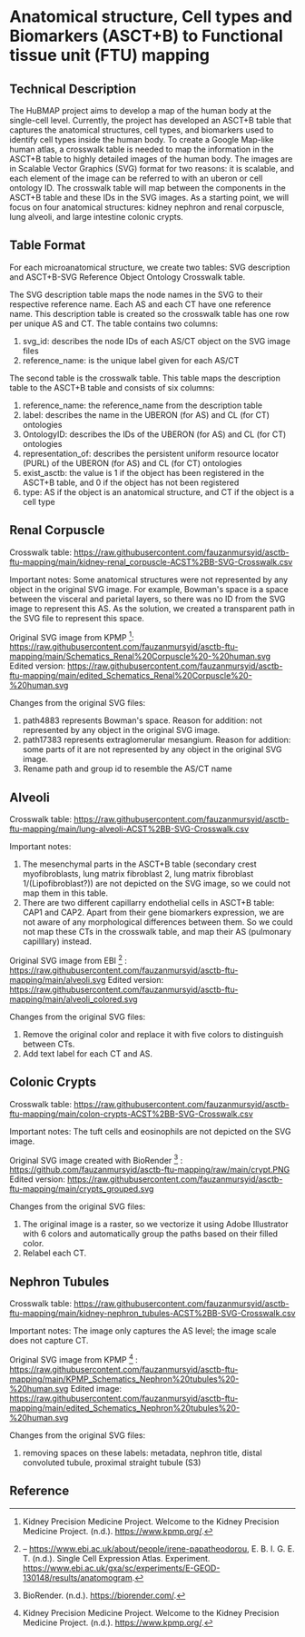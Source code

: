 # Anatomical structure, Cell types and Biomarkers (ASCT+B) to Functional tissue unit (FTU) mapping

## Technical Description

The HuBMAP project aims to develop a map of the human body at the single-cell level. Currently, the project has developed an ASCT+B table that captures the anatomical structures, cell types, and biomarkers used to identify cell types inside the human body. To create a Google Map-like human atlas, a crosswalk table is needed to map the information in the ASCT+B table to highly detailed images of the human body. The images are in Scalable Vector Graphics (SVG) format for two reasons: it is scalable, and each element of the image can be referred to with an uberon or cell ontology ID. The crosswalk table will map between the components in the ASCT+B table and these IDs in the SVG images. As a starting point, we will focus on four anatomical structures: kidney nephron and renal corpuscle, lung alveoli, and large intestine colonic crypts. 

## Table Format

For each microanatomical structure, we create two tables: SVG description and ASCT+B-SVG Reference Object Ontology Crosswalk table.

The SVG description table maps the node names in the SVG to their respective reference name. Each AS and each CT have one reference name. This description table is created so the crosswalk table has one row per unique AS and CT. The table contains two columns:
1. svg_id: describes the node IDs of each AS/CT object on the SVG image files
2. reference_name: is the unique label given for each AS/CT

The second table is the crosswalk table. This table maps the description table to the ASCT+B table and consists of six columns:
1. reference_name: the reference_name from the description table
2. label: describes the name in the UBERON (for AS) and CL (for CT) ontologies
3. OntologyID: describes the IDs of the UBERON (for AS) and CL (for CT) ontologies
4. representation_of: describes the persistent uniform resource locator (PURL) of the UBERON (for AS) and CL (for CT) ontologies
5. exist_asctb: the value is 1 if the object has been registered in the ASCT+B table, and 0 if the object has not been registered
6. type: AS if the object is an anatomical structure, and CT if the object is a cell type

## Renal Corpuscle

Crosswalk table: https://raw.githubusercontent.com/fauzanmursyid/asctb-ftu-mapping/main/kidney-renal_corpuscle-ACST%2BB-SVG-Crosswalk.csv

Important notes:
Some anatomical structures were not represented by any object in the original SVG image. For example, Bowman's space is a space between the visceral and parietal layers, so there was no ID from the SVG image to represent this AS. As the solution, we created a transparent path in the SVG file to represent this space. 

Original SVG image from KPMP [^1]: https://raw.githubusercontent.com/fauzanmursyid/asctb-ftu-mapping/main/Schematics_Renal%20Corpuscle%20-%20human.svg
Edited version: https://raw.githubusercontent.com/fauzanmursyid/asctb-ftu-mapping/main/edited_Schematics_Renal%20Corpuscle%20-%20human.svg

Changes from the original SVG files:
1. path4883 represents Bowman's space. Reason for addition: not represented by any object in the original SVG image.
2. path17383 represents extraglomerular mesangium. Reason for addition: some parts of it are not represented by any object in the original SVG image.
3. Rename path and group id to resemble the AS/CT name

## Alveoli

Crosswalk table: https://raw.githubusercontent.com/fauzanmursyid/asctb-ftu-mapping/main/lung-alveoli-ACST%2BB-SVG-Crosswalk.csv

Important notes:
1. The mesenchymal parts in the ASCT+B table (secondary crest myofibroblasts, lung matrix fibroblast 2, lung matrix fibroblast 1/(Lipofibroblast?)) are not depicted on the SVG image, so we could not map them in this table.
2. There are two different capillarry endothelial cells in ASCT+B table: CAP1 and CAP2. Apart from their gene biomarkers expression, we are not aware of any morphological differences between them. So we could not map these CTs in the crosswalk table, and map their AS (pulmonary capilllary) instead.

Original SVG image from EBI [^2] : https://raw.githubusercontent.com/fauzanmursyid/asctb-ftu-mapping/main/alveoli.svg 
Edited version: https://raw.githubusercontent.com/fauzanmursyid/asctb-ftu-mapping/main/alveoli_colored.svg

Changes from the original SVG files:
1. Remove the original color and replace it with five colors to distinguish between CTs.
2. Add text label for each CT and AS.

## Colonic Crypts

Crosswalk table: https://raw.githubusercontent.com/fauzanmursyid/asctb-ftu-mapping/main/colon-crypts-ACST%2BB-SVG-Crosswalk.csv

Important notes:
The tuft cells and eosinophils are not depicted on the SVG image.

Original SVG image created with BioRender [^3] : https://github.com/fauzanmursyid/asctb-ftu-mapping/raw/main/crypt.PNG 
Edited version: https://raw.githubusercontent.com/fauzanmursyid/asctb-ftu-mapping/main/crypts_grouped.svg

Changes from the original SVG files:
1. The original image is a raster, so we vectorize it using Adobe Illustrator with 6 colors and automatically group the paths based on their filled color.
2. Relabel each CT.

## Nephron Tubules

Crosswalk table: https://raw.githubusercontent.com/fauzanmursyid/asctb-ftu-mapping/main/kidney-nephron_tubules-ACST%2BB-SVG-Crosswalk.csv

Important notes:
The image only captures the AS level; the image scale does not capture CT.

Original SVG image from KPMP [^1] : https://raw.githubusercontent.com/fauzanmursyid/asctb-ftu-mapping/main/KPMP_Schematics_Nephron%20tubules%20-%20human.svg
Edited image: https://raw.githubusercontent.com/fauzanmursyid/asctb-ftu-mapping/main/edited_Schematics_Nephron%20tubules%20-%20human.svg

Changes from the original SVG files:
1. removing spaces on these labels: metadata, nephron title, distal convoluted tubule, proximal straight tubule (S3)

## Reference

[^1]: Kidney Precision Medicine Project. Welcome to the Kidney Precision Medicine Project. (n.d.). https://www.kpmp.org/. 

[^2]: –&nbsp;https://www.ebi.ac.uk/about/people/irene-papatheodorou, E. B. I. G. E. T. (n.d.). Single&nbsp;Cell Expression&nbsp;Atlas. Experiment. https://www.ebi.ac.uk/gxa/sc/experiments/E-GEOD-130148/results/anatomogram. 

[^3]: BioRender. (n.d.). https://biorender.com/. 
